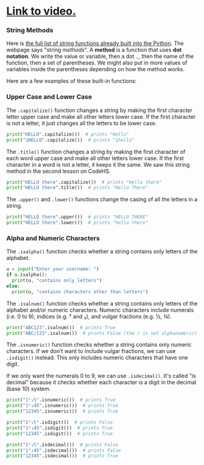 # [Link to video.](https://www.youtube.com/watch?v=te6VpJk02Tk&list=PLVD25niNi0BlpS2dC7eXz1Rm3lOb9ftaJ)

### String Methods

Here is [the full list of string functions already built into the Python](https://docs.python.org/3/library/stdtypes.html#string-methods). The webpage says "string *methods*". A **method** is a function that uses **dot notation**. We write the value or variable, then a dot `.`, then the name of the function, then a set of parentheses. We might also put in more values of variables inside the parentheses depending on how the method works.

Here are a few examples of these built-in functions:

### Upper Case and Lower Case

The `.capitalize()` function changes a string by making the first character letter upper case and make all other letters lower case. If the first character is not a letter, it just changes all the letters to be lower case.

```python
print("HELLO".capitalize())  # prints "Hello"
print("1HELLO".capitalize())  # prints "1hello"
```

The `.title()` function changes a string by making the first character of each word upper case and make all other letters lower case. If the first character in a word is not a letter, it keeps it the same. We saw this string method in the second lesson on CodeHS.

```python
print("HELLO there".capitalize())  # prints "Hello there"
print("HELLO there".title())  # prints "Hello There"
```

The `.upper()` and `.lower()` functions change the casing of all the letters in a string.

```python
print("HELLO there".upper())  # prints "HELLO THERE"
print("HELLO there".lower())  # prints "hello there"
```

### Alpha and Numeric Characters

The `.isalpha()` function checks whether a string contains only letters of the alphabet.

```python
u = input("Enter your username: ")
if u.isalpha():
  print(u, "contains only letters")
else:
  print(u, "contains characters other than letters")
```

The `.isalnum()` function checks whether a string contains only letters of the alphabet and/or numeric characters. Numeric characters include numerals (i.e. 0 to 9), indices (e.g. ² and ₃), and vulgar fractions (e.g. ½, ¾).

```python
print("ABC123".isalnum())  # prints True
print("ABC/123".isalnum())  # prints False (the / is not alphanumeric)
```

The `.isnumeric()` function checks whether a string contains only numeric characters. 
If we don't want to include vulgar fractions, we can use `.isdigit()` instead. This only includes numeric characters that have one digit.

If we only want the numerals 0 to 9, we can use `.isdecimal()`. It's called "is decimal" because it checks whether each character is a digit in the decimal (base 10) system.

```python
print("1²₃⅘".isnumeric())  # prints True
print("1²₃45".isnumeric())  # prints True
print("12345".isnumeric())  # prints True

print("1²₃⅘".isdigit())  # prints False
print("1²₃45".isdigit())  # prints True
print("12345".isdigit())  # prints True

print("1²₃⅘".isdecimal())  # prints False
print("1²₃45".isdecimal())  # prints False
print("12345".isdecimal())  # prints True
```
